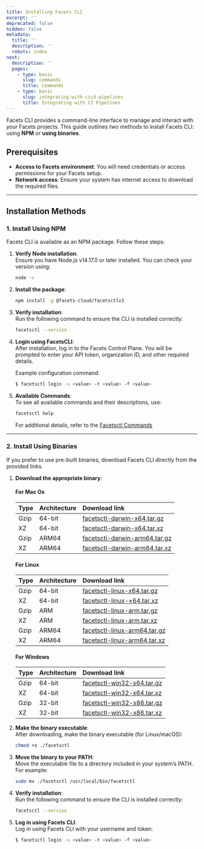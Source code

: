 ```yaml
---
title: Installing Facets CLI
excerpt: ''
deprecated: false
hidden: false
metadata:
  title: ''
  description: ''
  robots: index
next:
  description: ''
  pages:
    - type: basic
      slug: commands
      title: Commands
    - type: basic
      slug: integrating-with-cicd-pipelines
      title: Integrating with CI Pipelines
---
```

Facets CLI provides a command-line interface to manage and interact with your Facets projects. This guide outlines two methods to install Facets CLI: using **NPM** or **using binaries**.

## Prerequisites

- **Access to Facets environment**: You will need credentials or access permissions for your Facets setup.
- **Network access**: Ensure your system has internet access to download the required files.

***

## Installation Methods

### 1. Install Using NPM

Facets CLI is available as an NPM package. Follow these steps:

1. **Verify Node installation**:  
   Ensure you have Node.js v14.17.0 or later installed. You can check your version using:
   ```bash
   node -v
   ```
2. **Install the package**:
   ```bash
   npm install -g @facets-cloud/facetsctlv3
   ```
3. **Verify installation**:  
   Run the following command to ensure the CLI is installed correctly:
   ```bash
   facetsctl --version
   ```
4. **Login using FacetsCLI**:  
   After installation, log in to the Facets Control Plane. You will be prompted to enter your API token, organization ID, and other required details. 

   Example configuration command:

   ```bash
   $ facetsctl login -u <value> -t <value> -f <value>
   ```
5. **Available Commands**:  
   To see all available commands and their descriptions, use:

   ```bash
   facetsctl help
   ```

   For additional details, refer to the [Facetsctl Commands](https://readme.facets.cloud/v1.4/docs/commands)

***

### 2. Install Using Binaries

If you prefer to use pre-built binaries, download Facets CLI directly from the provided links.

1. **Download the appropriate binary**:

   #### For Mac Os

   | Type | Architecture | Download link                                                                                                                                   |
   | :--- | :----------- | :---------------------------------------------------------------------------------------------------------------------------------------------- |
   | Gzip | 64-bit       | [facetsctl-darwin-x64.tar.gz](https://facets-cf-templates.s3.amazonaws.com/oclif-tarballs/v3/production/latest/facetsctl-darwin-x64.tar.gz)     |
   | XZ   | 64-bit       | [facetsctl-darwin-x64.tar.xz](https://facets-cf-templates.s3.amazonaws.com/oclif-tarballs/v3/production/latest/facetsctl-darwin-x64.tar.xz)     |
   | Gzip | ARM64        | [facetscti-darwin-arm64.tar.gz](https://facets-cf-templates.s3.amazonaws.com/oclif-tarballs/v3/production/latest/facetsctl-darwin-arm64.tar.gz) |
   | XZ   | ARM64        | [facetsctI-darwin-arm64.tar.xz](https://facets-cf-templates.s3.amazonaws.com/oclif-tarballs/v3/production/latest/facetsctl-darwin-arm64.tar.xz) |

   #### For Linux

   | Type | Architecture | Download link                                                                                                                                 |
   | :--- | :----------- | :-------------------------------------------------------------------------------------------------------------------------------------------- |
   | Gzip | 64-bit       | [facetsctl-linux-x64.tar.gz](https://facets-cf-templates.s3.amazonaws.com/oclif-tarballs/v3/production/latest/facetsctl-linux-x64.tar.gz)     |
   | XZ   | 64-bit       | [facetsctI-linux-×64.tar.xz](https://facets-cf-templates.s3.amazonaws.com/oclif-tarballs/v3/production/latest/facetsctl-linux-x64.tar.xz)     |
   | Gzip | ARM          | [facetsctl-linux-arm.tar.gz](https://facets-cf-templates.s3.amazonaws.com/oclif-tarballs/v3/production/latest/facetsctl-linux-arm.tar.gz)     |
   | XZ   | ARM          | [facetsctl-linux-arm.tar.xz](https://facets-cf-templates.s3.amazonaws.com/oclif-tarballs/v3/production/latest/facetsctl-linux-arm.tar.xz)     |
   | Gzip | ARM64        | [facetsctl-linux-arm64.tar.gz](https://facets-cf-templates.s3.amazonaws.com/oclif-tarballs/v3/production/latest/facetsctl-linux-arm64.tar.gz) |
   | XZ   | ARM64        | [facetsctl-linux-arm64.tar.xz](https://facets-cf-templates.s3.amazonaws.com/oclif-tarballs/v3/production/latest/facetsctl-linux-arm64.tar.xz) |

   #### For Windows

   | Type | Architecture | Download link                                                                                                                             |
   | :--- | :----------- | :---------------------------------------------------------------------------------------------------------------------------------------- |
   | Gzip | 64-bit       | [facetsctl-win32-x64.tar.gz](https://facets-cf-templates.s3.amazonaws.com/oclif-tarballs/v3/production/latest/facetsctl-win32-x64.tar.gz) |
   | XZ   | 64-bit       | [facetsctl-win32-x64.tar.xz](https://facets-cf-templates.s3.amazonaws.com/oclif-tarballs/v3/production/latest/facetsctl-win32-x64.tar.xz) |
   | Gzip | 32-bit       | [facetsctI-win32-x86.tar.gz](https://facets-cf-templates.s3.amazonaws.com/oclif-tarballs/v3/production/latest/facetsctl-win32-x86.tar.gz) |
   | XZ   | 32-bit       | [facetsctI-win32-x86.tar.xz](https://facets-cf-templates.s3.amazonaws.com/oclif-tarballs/v3/production/latest/facetsctl-win32-x86.tar.xz) |

2. **Make the binary executable**:  
   After downloading, make the binary executable (for Linux/macOS):
   ```bash
   chmod +x ./facetsctl
   ```

3. **Move the binary to your PATH**:  
   Move the executable file to a directory included in your system’s PATH. For example:
   ```bash
   sudo mv ./facetsctl /usr/local/bin/facetsctl
   ```

4. **Verify installation**:  
   Run the following command to ensure the CLI is installed correctly:
   ```bash
   facetsctl --version
   ```

5. **Log in using Facets CLI**:  
   Log in using Facets CLI with your username and token:
   ```bash
   $ facetsctl login -u <value> -t <value> -f <value>
   ```